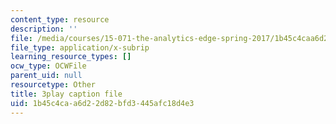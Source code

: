 ```yaml
---
content_type: resource
description: ''
file: /media/courses/15-071-the-analytics-edge-spring-2017/1b45c4caa6d22d82bfd3445afc18d4e3_D32g7Vv3_gA.srt
file_type: application/x-subrip
learning_resource_types: []
ocw_type: OCWFile
parent_uid: null
resourcetype: Other
title: 3play caption file
uid: 1b45c4ca-a6d2-2d82-bfd3-445afc18d4e3
---
```

